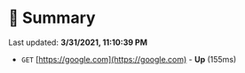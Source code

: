 # 📖 Summary
Last updated: **3/31/2021, 11:10:39 PM**

- `GET` [https://google.com](https://google.com) - **Up** (155ms)
